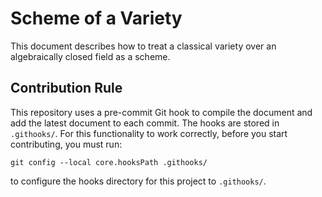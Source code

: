 # Scheme of a Variety

This document describes how to treat a classical variety over an algebraically
closed field as a scheme.

## Contribution Rule

This repository uses a pre-commit Git hook to compile the document and add the
latest document to each commit. The hooks are stored in `.githooks/`. For
this functionality to work correctly, before you start contributing,
you must run:
```
git config --local core.hooksPath .githooks/
```
to configure the hooks directory for this project to `.githooks/`.
